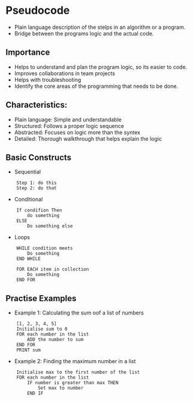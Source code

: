 # Pseudocode
- Plain language description of the stelps in an algorithm or a program.
- Bridge between the programs logic and the actual code.

## Importance 
- Helps to understand and plan the program logic, so its easier to code.
- Improves collaborations in team projects
- Helps with troubleshooting
- Identify the core areas of the programming that needs to be done.

## Characteristics:
- Plain language: Simple and understandable 
- Structured: Follows a proper logic sequence 
- Abstracted: Focuses on logic more than the syntex 
- Detailed: Thorough walkthrough that helps explain the logic

## Basic Constructs
- Sequential
```
    Step 1: do this
    Step 2: do that
```

- Conditional
```
    If condifion Then
        do something
    ELSE
        Do something else
```

- Loops 
```
    WHILE condition meets
        Do something
    END WHILE
```

```
    FOR EACH item in collection
        Do something
    END FOR
```

## Practise Examples

- Example 1: Calculating the sum oof a list of numbers
```
    [1, 2, 3, 4, 5]
    Initialise sum to 0
    FOR each number in the list
        ADD the number to sum
    END FOR
    PRINT sum

```
- Example 2: Finding the maximum number in a list
```
    Initialise max to the first number of the list
    FOR each number in the list
        IF number is greater than max THEN
            Set max to number
        END IF
```
